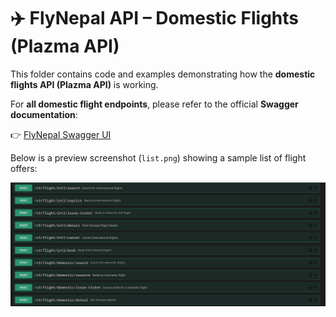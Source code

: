 # ✈️ FlyNepal API – Domestic Flights (Plazma API)

This folder contains code and examples demonstrating how the **domestic flights API (Plazma API)** is working.

For **all domestic flight endpoints**, please refer to the official **Swagger documentation**:

👉 [FlyNepal Swagger UI](https://api.flynepal.com/swagger-ui/index.html)

Below is a preview screenshot (`list.png`) showing a sample list of flight offers:

![Flight Offer List](./list.png)

